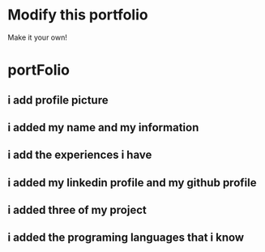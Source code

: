 # Modify this portfolio

Make it your own! 
# portFolio

## i add profile picture

## i added my name and my information

## i add the experiences i have

## i added my linkedin profile and my github profile

## i added three of my project

## i added the programing languages that i know
